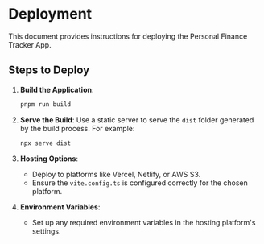 # Deployment

This document provides instructions for deploying the Personal Finance Tracker App.

## Steps to Deploy

1. **Build the Application**:
   ```bash
   pnpm run build
   ```

2. **Serve the Build**:
   Use a static server to serve the `dist` folder generated by the build process. For example:
   ```bash
   npx serve dist
   ```

3. **Hosting Options**:
   - Deploy to platforms like Vercel, Netlify, or AWS S3.
   - Ensure the `vite.config.ts` is configured correctly for the chosen platform.

4. **Environment Variables**:
   - Set up any required environment variables in the hosting platform's settings.